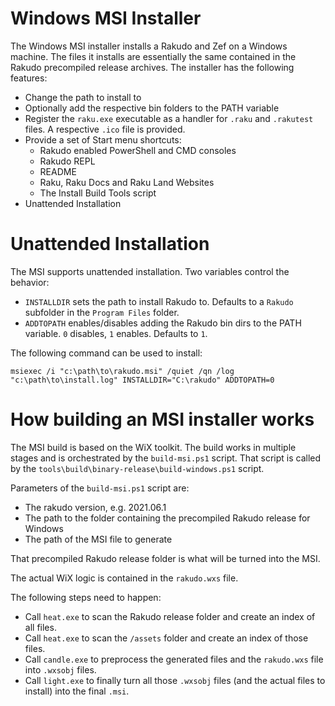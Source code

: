 Windows MSI Installer
=====================

The Windows MSI installer installs a Rakudo and Zef on a Windows machine.
The files it installs are essentially the same contained in the Rakudo precompiled release archives.
The installer has the following features:

- Change the path to install to
- Optionally add the respective bin folders to the PATH variable
- Register the `raku.exe` executable as a handler for `.raku` and `.rakutest` files. A respective `.ico` file is provided.
- Provide a set of Start menu shortcuts:
    - Rakudo enabled PowerShell and CMD consoles
    - Rakudo REPL
    - README
    - Raku, Raku Docs and Raku Land Websites
    - The Install Build Tools script
- Unattended Installation

Unattended Installation
=======================

The MSI supports unattended installation. Two variables control the behavior:

- `INSTALLDIR` sets the path to install Rakudo to. Defaults to a `Rakudo` subfolder in the `Program Files` folder.
- `ADDTOPATH` enables/disables adding the Rakudo bin dirs to the PATH variable. `0` disables, `1` enables. Defaults to `1`.

The following command can be used to install:

    msiexec /i "c:\path\to\rakudo.msi" /quiet /qn /log "c:\path\to\install.log" INSTALLDIR="C:\rakudo" ADDTOPATH=0


How building an MSI installer works
===================================

The MSI build is based on the WiX toolkit. The build works in multiple stages and is orchestrated by the `build-msi.ps1` script.
That script is called by the `tools\build\binary-release\build-windows.ps1` script.

Parameters of the `build-msi.ps1` script are:

- The rakudo version, e.g. 2021.06.1
- The path to the folder containing the precompiled Rakudo release for Windows
- The path of the MSI file to generate

That precompiled Rakudo release folder is what will be turned into the MSI.

The actual WiX logic is contained in the `rakudo.wxs` file.

The following steps need to happen:

- Call `heat.exe` to scan the Rakudo release folder and create an index of all files.
- Call `heat.exe` to scan the `/assets` folder and create an index of those files.
- Call `candle.exe` to preprocess the generated files and the `rakudo.wxs` file into `.wxsobj` files.
- Call `light.exe` to finally turn all those `.wxsobj` files (and the actual files to install) into the final `.msi`.

